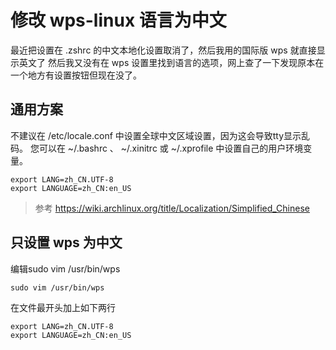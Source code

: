 # 修改 wps-linux 语言为中文

最近把设置在 .zshrc 的中文本地化设置取消了，然后我用的国际版 wps 就直接显示英文了
然后我又没有在 wps 设置里找到语言的选项，网上查了一下发现原本在一个地方有设置按钮但现在没了。

## 通用方案
不建议在 /etc/locale.conf 中设置全球中文区域设置，因为这会导致tty显示乱码。
您可以在 ~/.bashrc 、 ~/.xinitrc 或 ~/.xprofile 中设置自己的用户环境变量。
```
export LANG=zh_CN.UTF-8
export LANGUAGE=zh_CN:en_US
```
> 参考
> https://wiki.archlinux.org/title/Localization/Simplified_Chinese

## 只设置 wps 为中文
编辑sudo vim /usr/bin/wps
```shell
sudo vim /usr/bin/wps
```
在文件最开头加上如下两行
```
export LANG=zh_CN.UTF-8
export LANGUAGE=zh_CN:en_US
```
